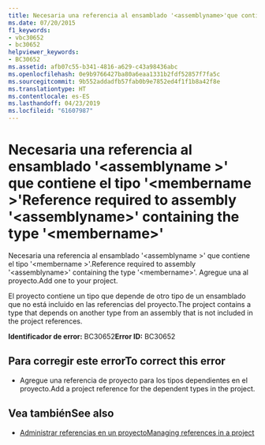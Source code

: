 ```yaml
---
title: Necesaria una referencia al ensamblado '<assemblyname>'que contiene el tipo'<membername>'
ms.date: 07/20/2015
f1_keywords:
- vbc30652
- bc30652
helpviewer_keywords:
- BC30652
ms.assetid: afb07c55-b341-4816-a629-c43a98436abc
ms.openlocfilehash: 0e9b9766427ba80a6eaa1331b2fdf52857f7fa5c
ms.sourcegitcommit: 9b552addadfb57fab0b9e7852ed4f1f1b8a42f8e
ms.translationtype: HT
ms.contentlocale: es-ES
ms.lasthandoff: 04/23/2019
ms.locfileid: "61607987"
---
```

# <a name="reference-required-to-assembly-assemblyname-containing-the-type-membername"></a><span data-ttu-id="ee103-102">Necesaria una referencia al ensamblado '\<assemblyname >' que contiene el tipo '\<membername >'</span><span class="sxs-lookup"><span data-stu-id="ee103-102">Reference required to assembly '\<assemblyname>' containing the type '\<membername>'</span></span>
<span data-ttu-id="ee103-103">Necesaria una referencia al ensamblado '\<assemblyname >' que contiene el tipo '\<membername >'.</span><span class="sxs-lookup"><span data-stu-id="ee103-103">Reference required to assembly '\<assemblyname>' containing the type '\<membername>'.</span></span> <span data-ttu-id="ee103-104">Agregue una al proyecto.</span><span class="sxs-lookup"><span data-stu-id="ee103-104">Add one to your project.</span></span>  
  
 <span data-ttu-id="ee103-105">El proyecto contiene un tipo que depende de otro tipo de un ensamblado que no está incluido en las referencias del proyecto.</span><span class="sxs-lookup"><span data-stu-id="ee103-105">The project contains a type that depends on another type from an assembly that is not included in the project references.</span></span>  
  
 <span data-ttu-id="ee103-106">**Identificador de error:** BC30652</span><span class="sxs-lookup"><span data-stu-id="ee103-106">**Error ID:** BC30652</span></span>  
  
## <a name="to-correct-this-error"></a><span data-ttu-id="ee103-107">Para corregir este error</span><span class="sxs-lookup"><span data-stu-id="ee103-107">To correct this error</span></span>  
  
- <span data-ttu-id="ee103-108">Agregue una referencia de proyecto para los tipos dependientes en el proyecto.</span><span class="sxs-lookup"><span data-stu-id="ee103-108">Add a project reference for the dependent types in the project.</span></span>  
  
## <a name="see-also"></a><span data-ttu-id="ee103-109">Vea también</span><span class="sxs-lookup"><span data-stu-id="ee103-109">See also</span></span>

- [<span data-ttu-id="ee103-110">Administrar referencias en un proyecto</span><span class="sxs-lookup"><span data-stu-id="ee103-110">Managing references in a project</span></span>](/visualstudio/ide/managing-references-in-a-project)
